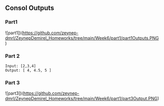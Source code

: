 ## Consol Outputs

### Part1
![part1])(https://github.com/zeynep-dmrl/ZeynepDemirel_Homeworks/tree/main/Week6/part1/part1Outputs.PNG)

### Part 2
```
Input: [2,3,4]
Output: [ 4, 4.5, 5 ]
```
### Part 3
![part3])(https://github.com/zeynep-dmrl/ZeynepDemirel_Homeworks/tree/main/Week6/part1/part3Output.PNG)
